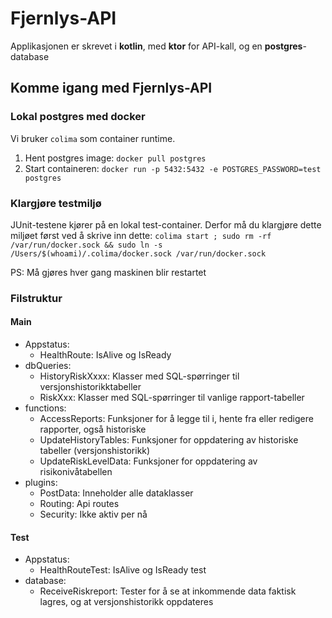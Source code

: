 # Fjernlys-API

Applikasjonen er skrevet i **kotlin**, med **ktor** for API-kall, og en **postgres**-database

## Komme igang med Fjernlys-API

### Lokal postgres med docker

Vi bruker `colima` som container runtime.

1. Hent postgres image: `docker pull postgres`
2. Start containeren: `docker run -p 5432:5432 -e POSTGRES_PASSWORD=test postgres`

### Klargjøre testmiljø

JUnit-testene kjører på en lokal test-container. Derfor må du klargjøre dette miljøet først ved å skrive inn dette:
`colima start ; sudo rm -rf /var/run/docker.sock && sudo ln -s /Users/$(whoami)/.colima/docker.sock /var/run/docker.sock`

PS: Må gjøres hver gang maskinen blir restartet

### Filstruktur

#### Main

* Appstatus:
    * HealthRoute: IsAlive og IsReady
* dbQueries:
    * HistoryRiskXxxx: Klasser med SQL-spørringer til versjonshistorikktabeller
    * RiskXxx: Klasser med SQL-spørringer til vanlige rapport-tabeller
* functions:
    * AccessReports: Funksjoner for å legge til i, hente fra eller redigere rapporter, også historiske
    * UpdateHistoryTables: Funksjoner for oppdatering av historiske tabeller (versjonshistorikk)
    * UpdateRiskLevelData: Funksjoner for oppdatering av risikonivåtabellen
* plugins:
    * PostData: Inneholder alle dataklasser
    * Routing: Api routes
    * Security: Ikke aktiv per nå

#### Test

* Appstatus:
    * HealthRouteTest: IsAlive og IsReady test
* database:
    * ReceiveRiskreport: Tester for å se at inkommende data faktisk lagres, og at versjonshistorikk oppdateres
